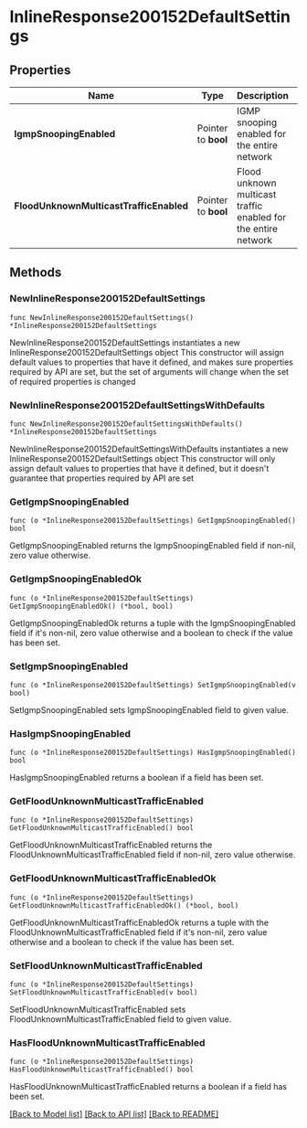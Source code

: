 # InlineResponse200152DefaultSettings

## Properties

Name | Type | Description | Notes
------------ | ------------- | ------------- | -------------
**IgmpSnoopingEnabled** | Pointer to **bool** | IGMP snooping enabled for the entire network | [optional] 
**FloodUnknownMulticastTrafficEnabled** | Pointer to **bool** | Flood unknown multicast traffic enabled for the entire network | [optional] 

## Methods

### NewInlineResponse200152DefaultSettings

`func NewInlineResponse200152DefaultSettings() *InlineResponse200152DefaultSettings`

NewInlineResponse200152DefaultSettings instantiates a new InlineResponse200152DefaultSettings object
This constructor will assign default values to properties that have it defined,
and makes sure properties required by API are set, but the set of arguments
will change when the set of required properties is changed

### NewInlineResponse200152DefaultSettingsWithDefaults

`func NewInlineResponse200152DefaultSettingsWithDefaults() *InlineResponse200152DefaultSettings`

NewInlineResponse200152DefaultSettingsWithDefaults instantiates a new InlineResponse200152DefaultSettings object
This constructor will only assign default values to properties that have it defined,
but it doesn't guarantee that properties required by API are set

### GetIgmpSnoopingEnabled

`func (o *InlineResponse200152DefaultSettings) GetIgmpSnoopingEnabled() bool`

GetIgmpSnoopingEnabled returns the IgmpSnoopingEnabled field if non-nil, zero value otherwise.

### GetIgmpSnoopingEnabledOk

`func (o *InlineResponse200152DefaultSettings) GetIgmpSnoopingEnabledOk() (*bool, bool)`

GetIgmpSnoopingEnabledOk returns a tuple with the IgmpSnoopingEnabled field if it's non-nil, zero value otherwise
and a boolean to check if the value has been set.

### SetIgmpSnoopingEnabled

`func (o *InlineResponse200152DefaultSettings) SetIgmpSnoopingEnabled(v bool)`

SetIgmpSnoopingEnabled sets IgmpSnoopingEnabled field to given value.

### HasIgmpSnoopingEnabled

`func (o *InlineResponse200152DefaultSettings) HasIgmpSnoopingEnabled() bool`

HasIgmpSnoopingEnabled returns a boolean if a field has been set.

### GetFloodUnknownMulticastTrafficEnabled

`func (o *InlineResponse200152DefaultSettings) GetFloodUnknownMulticastTrafficEnabled() bool`

GetFloodUnknownMulticastTrafficEnabled returns the FloodUnknownMulticastTrafficEnabled field if non-nil, zero value otherwise.

### GetFloodUnknownMulticastTrafficEnabledOk

`func (o *InlineResponse200152DefaultSettings) GetFloodUnknownMulticastTrafficEnabledOk() (*bool, bool)`

GetFloodUnknownMulticastTrafficEnabledOk returns a tuple with the FloodUnknownMulticastTrafficEnabled field if it's non-nil, zero value otherwise
and a boolean to check if the value has been set.

### SetFloodUnknownMulticastTrafficEnabled

`func (o *InlineResponse200152DefaultSettings) SetFloodUnknownMulticastTrafficEnabled(v bool)`

SetFloodUnknownMulticastTrafficEnabled sets FloodUnknownMulticastTrafficEnabled field to given value.

### HasFloodUnknownMulticastTrafficEnabled

`func (o *InlineResponse200152DefaultSettings) HasFloodUnknownMulticastTrafficEnabled() bool`

HasFloodUnknownMulticastTrafficEnabled returns a boolean if a field has been set.


[[Back to Model list]](../README.md#documentation-for-models) [[Back to API list]](../README.md#documentation-for-api-endpoints) [[Back to README]](../README.md)



